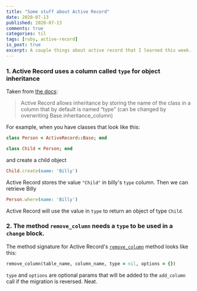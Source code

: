 ```yaml
---
title: "Some stuff about Active Record"
date: 2020-07-13
published: 2020-07-13
comments: true
categories: til
tags: [ruby, active-record]
is_post: true
excerpt: A couple things about active record that I learned this week.
---
```


### 1. Active Record uses a column called `type` for object inheritance

Taken from [the docs](https://api.rubyonrails.org/v4.2.11/classes/ActiveRecord/Inheritance.html):

> Active Record allows inheritance by storing the name of the class in a column that by default is named “type” (can be changed by overwriting Base.inheritance_column)

For example, when you have classes that look like this:

```ruby
class Person < ActiveRecord::Base; end

class Child < Person; end
```

and create a child object

```ruby
Child.create(name: 'Billy')
```

Active Record stores the value `"Child"` in billy's `type` column. Then we can retrieve Billy

```ruby
Person.where(name: 'Billy')
```

Active Record will use the value in `type` to return an object of type `Child`.


### 2. The method `remove_column` needs a `type` to be used in a `change` block.

The method signature for Active Record's [`remove_column`](https://apidock.com/rails/ActiveRecord/ConnectionAdapters/SchemaStatements/remove_column) method looks like this:

```ruby
remove_column(table_name, column_name, type = nil, options = {})
```

`type` and `options` are optional params that will be added to the `add_column` call if the migration is reversed. Neat.

